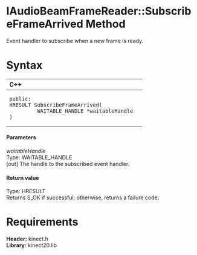 IAudioBeamFrameReader::SubscribeFrameArrived Method  
===================================================  

Event handler to subscribe when a new frame is ready. <span id="syntaxSection"></span>

Syntax  
======  

<table>
<colgroup>
<col width="100%" />
</colgroup>
<thead>
<tr class="header">
<th align="left">C++</th>
</tr>
</thead>
<tbody>
<tr class="odd">
<td align="left"><pre><code>public:  
HRESULT SubscribeFrameArrived(  
         WAITABLE_HANDLE *waitableHandle  
)</code></pre></td>
</tr>
</tbody>
</table>

<span id="ID4EG"></span>
#### Parameters  

*waitableHandle*    
Type: WAITABLE\_HANDLE  
[out] The handle to the subscribed event handler.  

<span id="ID4EP"></span>
#### Return value  

Type: HRESULT  
Returns S\_OK if successful; otherwise, returns a failure code.  

<span id="requirements"></span>

Requirements  
============  

**Header:** kinect.h  
**Library:** kinect20.lib  



<!--Please do not edit the data in the comment block below.-->
<!--
TOCTitle : SubscribeFrameArrived Method
RLTitle : IAudioBeamFrameReader::SubscribeFrameArrived Method
KeywordK : SubscribeFrameArrived method
KeywordK : IAudioBeamFrameReader::SubscribeFrameArrived method
KeywordF : IAudioBeamFrameReader::SubscribeFrameArrived
KeywordF : SubscribeFrameArrived
KeywordF : Microsoft.Kinect.kinect.IAudioBeamFrameReader.SubscribeFrameArrived(WAITABLE_HANDLE@)
KeywordA : M:Microsoft.Kinect.kinect.IAudioBeamFrameReader.SubscribeFrameArrived(WAITABLE_HANDLE@)
AssetID : M:Microsoft.Kinect.kinect.IAudioBeamFrameReader.SubscribeFrameArrived(WAITABLE_HANDLE@)
Locale : en-us
CommunityContent : 1
APIType : Managed
APILocation : 
APIName : Microsoft.Kinect.kinect.IAudioBeamFrameReader::SubscribeFrameArrived
TargetOS : Windows
TopicType : kbSyntax
DevLang : C++
DocSet : K4Wv2
ProjType : K4Wv2Proj
Technology : Kinect for Windows
Product : Kinect for Windows SDK v2
productversion : 20
-->
